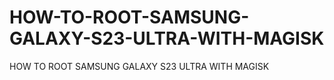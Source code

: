 # HOW-TO-ROOT-SAMSUNG-GALAXY-S23-ULTRA-WITH-MAGISK
HOW TO ROOT SAMSUNG GALAXY S23 ULTRA WITH MAGISK
